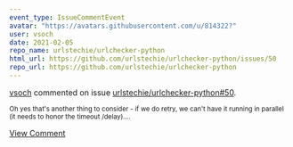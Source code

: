 ```yaml
---
event_type: IssueCommentEvent
avatar: "https://avatars.githubusercontent.com/u/814322?"
user: vsoch
date: 2021-02-05
repo_name: urlstechie/urlchecker-python
html_url: https://github.com/urlstechie/urlchecker-python/issues/50
repo_url: https://github.com/urlstechie/urlchecker-python
---
```


<a href='https://github.com/vsoch' target='_blank'>vsoch</a> commented on issue <a href='https://github.com/urlstechie/urlchecker-python/issues/50' target='_blank'>urlstechie/urlchecker-python#50</a>.

<small>Oh yes that's another thing to consider - if we do retry, we can't have it running in parallel (it needs to honor the timeout /delay)....</small>

<a href='https://github.com/urlstechie/urlchecker-python/issues/50' target='_blank'>View Comment</a>